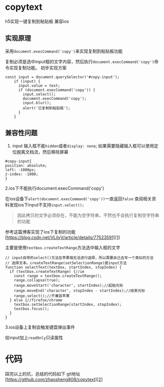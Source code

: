 # copytext

h5实现一键复制到粘贴板 兼容ios

## 实现原理

采用`document.execCommand('copy')`来实现复制到粘贴板功能

复制必须是选中input框的文字内容，然后执行`document.execCommand('copy')`命令实现复制功能。
初步实现方案
```
const input = document.querySelector('#copy-input');
    if (input) {
      input.value = text;
      if (document.execCommand('copy')) {
        input.select();
        document.execCommand('copy');
        input.blur();
        alert('已复制到粘贴板');
      }
    }

```

## 兼容性问题

1. input 输入框不能`hidden`或者`display: none`;
 如果需要隐藏输入框可以使用定位脱离文档流，然后移除屏幕

```
#copy-input{
position: absolute;
left: -1000px;
z-index: -1000;
}
```
2.ios下不能执行document.execCommand('copy')

在ios设备下``alert(document.execCommand('copy'))``一直返回``false``
查阅相关资料发现ios下input不支持``input.select();``

> 因此拷贝的文字必须存在，不能为空字符串，不然也不会执行复制空字符串的功能

参考这篇博客实现了ios下复制的功能 [https://blog.csdn.net/VLilyV/article/details/77523591][1]

主要是使用``textbox.createTextRange``方法选中输入框的文字
```
// input自带的select()方法在苹果端无法进行选择，所以需要自己去写一个类似的方法
// 选择文本。createTextRange(setSelectionRange)是input方法
function selectText(textbox, startIndex, stopIndex) {
  if (textbox.createTextRange) {//ie
    const range = textbox.createTextRange();
    range.collapse(true);
    range.moveStart('character', startIndex);//起始光标
    range.moveEnd('character', stopIndex - startIndex);//结束光标
    range.select();//不兼容苹果
  } else {//firefox/chrome
    textbox.setSelectionRange(startIndex, stopIndex);
    textbox.focus();
  }
}
```
3.ios设备上复制会触发键盘弹出事件

给input加上``readOnly``只读属性

# 代码
踩完以上的坑，总结的代码如下
git地址 [https://github.com/zhaosheng808/copytext][2]

  [1]: https://blog.csdn.net/VLilyV/article/details/77523591
  [2]: https://github.com/zhaosheng808/copytext